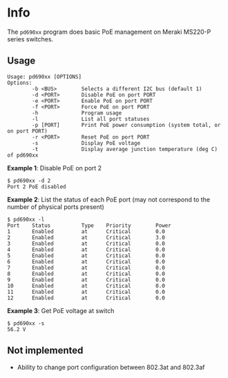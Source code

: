 # Info

The `pd690xx` program does basic PoE management on Meraki MS220-P series switches.

## Usage

```
Usage: pd690xx [OPTIONS]
Options:
        -b <BUS>        Selects a different I2C bus (default 1)
        -d <PORT>       Disable PoE on port PORT
        -e <PORT>       Enable PoE on port PORT
        -f <PORT>       Force PoE on port PORT
        -h              Program usage
        -l              List all port statuses
        -p [PORT]       Print PoE power consumption (system total, or on port PORT)
        -r <PORT>       Reset PoE on port PORT
        -s              Display PoE voltage
        -t              Display average junction temperature (deg C) of pd690xx
```

**Example 1**: Disable PoE on port 2
```
$ pd690xx -d 2
Port 2 PoE disabled
```

**Example 2**: List the status of each PoE port (may not correspond to the number of physical ports present)
```
$ pd690xx -l
Port    Status          Type    Priority        Power
1       Enabled         at      Critical        0.0
2       Enabled         at      Critical        3.0
3       Enabled         at      Critical        0.0
4       Enabled         at      Critical        0.0
5       Enabled         at      Critical        0.0
6       Enabled         at      Critical        0.0
7       Enabled         at      Critical        0.0
8       Enabled         at      Critical        0.0
9       Enabled         at      Critical        0.0
10      Enabled         at      Critical        0.0
11      Enabled         at      Critical        0.0
12      Enabled         at      Critical        0.0
```

**Example 3**: Get PoE voltage at switch
```
$ pd690xx -s
56.2 V
```

## Not implemented

* Ability to change port configuration between 802.3at and 802.3af
